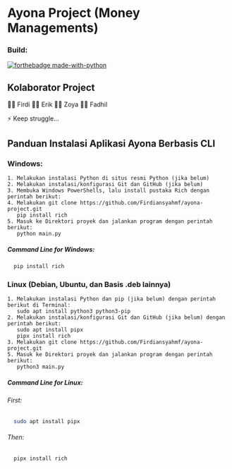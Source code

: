# Ayona Project (Money Managements)

### Build:
[![forthebadge made-with-python](http://ForTheBadge.com/images/badges/made-with-python.svg)](https://www.python.org/)

## Kolaborator Project

👩‍💻 Firdi
👩‍💻 Erik
👩‍💻 Zoya
👩‍💻 Fadhil

⚡️ Keep struggle...

## Panduan Instalasi Aplikasi Ayona Berbasis CLI

### Windows:
   
    1. Melakukan instalasi Python di situs resmi Python (jika belum)
    2. Melakukan instalasi/konfigurasi Git dan GitHub (jika belum)
    3. Membuka Windows PowerShells, lalu install pustaka Rich dengan perintah berikut:
    4. Melakukan git clone https://github.com/Firdiansyahmf/ayona-project.git
       pip install rich 
    5. Masuk ke Direktori proyek dan jalankan program dengan perintah berikut:
       python main.py

##### Command Line for Windows:
```bash
  pip install rich
```

### Linux (Debian, Ubuntu, dan Basis .deb lainnya)
    
    1. Melakukan instalasi Python dan pip (jika belum) dengan perintah berikut di Terminal:
       sudo apt install python3 python3-pip
    2. Melakukan instalasi/konfigurasi Git dan GitHub (jika belum) dengan perintah berikut:
       sudo apt install pipx
       pipx install rich
    3. Melakukan git clone https://github.com/Firdiansyahmf/ayona-project.git
    5. Masuk ke Direktori proyek dan jalankan program dengan perintah berikut:
       python3 main.py
       
##### Command Line for Linux:
###### First:
```bash
  sudo apt install pipx
```
###### Then:
```bash
  pipx install rich
```
